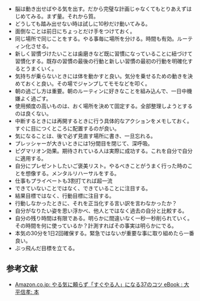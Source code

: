- 脳は動き出せばやる気を出す。だから完璧な計画じゃなくてもとりあえずはじめてみる。まず量。それから質。
- どうしても踏み出せない時は試しに10秒だけ動いてみる。
- 面倒なことは前日にちょっとだけ手をつけておく。
- 同じ場所で同じことをする。やる事毎に場所を分ける。時間も有効。ルーティン化させる。
- 新しく習慣づけたいことは歯磨きなど既に習慣になっていることに紐づけて習慣化する。既存の習慣の最後の行動と新しい習慣の最初の行動を明確化するとうまくいく。
- 気持ちが乗らないときには体を動かすと良い。気分を乗せるための動きを決めておくと良い。その場でジャンプしてモモなどを叩く。
- 朝の過ごし方は重要。朝のルーティンに好きなことを組み込んで、一日中機嫌よく過ごす。
- 使用頻度の高いものは、おく場所を決めて固定する。全部整理しようとするのは良くない。
- 中断するときには再開するときに行う具体的なアクションをメモしておく。すぐに目につくところに配置するのが良い。
- 気になることは、後で必ず見直す場所に書き、一旦忘れる。
- プレッシャーが大きいときには1分間目を閉じて、深呼吸。
- ピグマリオン効果。期待されている人は実際に成功する。これを自分で自分に適用する。
- 自分にプレゼントしたいご褒美リスト。やるべきことがうまく行った時のことを想像する。メンタルリハーサルをする。
- 仕事もプライベートも3割打てれば超一流
- できていないことではなく、できていることに注目する。
- 結果目標ではなく、行動目標に注目する。
- 行動しなかったときに、それを正当化する言い訳を言わなかったか？
- 自分がなりたい姿を思い浮かべ、他人とではなく過去の自分と比較する。
- 自分の残り時間は有限である。明らかに間違いなく一秒一秒削られていく。その時間を何に使っているか？計測すればその事実は明らかにでる。
- 本気の30分を1日2回確保する。緊急ではないが重要な事に取り組めたら一番良い。
- ぶっ飛んだ目標を立てる。

## 参考文献
- [Amazon.co.jp: やる気に頼らず「すぐやる人」になる37のコツ eBook : 大平信孝: 本](https://amzn.to/3GcQrYu)